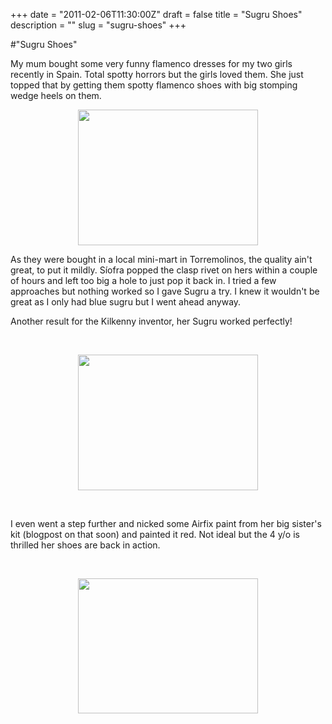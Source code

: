 +++
date = "2011-02-06T11:30:00Z"
draft = false
title = "Sugru Shoes"
description = ""
slug = "sugru-shoes"
+++

#"Sugru Shoes"


 <p>My mum bought some very funny flamenco dresses for my two girls recently in Spain. Total spotty horrors but the girls loved them. She just topped that by getting them spotty flamenco shoes with big stomping wedge heels on them.</p>
<p><a href="https://picasaweb.google.com/lh/photo/y_FbbhidxBm_kw0jhyO6UX7Xwtr8dIttXfoQ4cGrw38?feat=embedwebsite"><img src="https://lh5.googleusercontent.com/_pMHVPNhiR90/TU6Q1Ez27RI/AAAAAAAAAp8/zKmGfCDFDb0/s288/IMG_20110205_150744.jpg" height="217" alt="" style="display: block; margin-left: auto; margin-right: auto;" width="288" /></a></p>
<p>As they were bought in a local mini-mart in Torremolinos, the quality ain't great, to put it mildly. S&iacute;ofra popped the clasp rivet on hers within a couple of hours and left too big a hole to just pop it back in. I tried a few approaches but nothing worked so I gave Sugru a try. I knew it wouldn't be great as I only had blue sugru but I went ahead anyway.</p>
<p>Another result for the Kilkenny inventor, her Sugru worked perfectly!</p>
<p>&nbsp;</p>
<p><a href="https://picasaweb.google.com/lh/photo/hfTliP87RKX9XU6S3uDKEH7Xwtr8dIttXfoQ4cGrw38?feat=embedwebsite"><img src="https://lh4.googleusercontent.com/_pMHVPNhiR90/TU6Q6GnZNzI/AAAAAAAAAqI/J6fRnUdJtps/s288/IMG_20110205_150806.jpg" height="217" alt="" style="display: block; margin-left: auto; margin-right: auto;" width="288" /></a></p>
<p>&nbsp;</p>
<p>I even went a step further and nicked some Airfix paint from her big sister's kit (blogpost on that soon) and painted it red. Not ideal but the 4 y/o is thrilled her shoes are back in action.&nbsp;</p>
<p>&nbsp;</p>
<p><a href="https://picasaweb.google.com/lh/photo/wq8wcr0X7oMJgWP4khGOp6BS3A0828euhCTtvKTh-Oc?feat=embedwebsite"><img src="https://lh5.googleusercontent.com/_pMHVPNhiR90/TU6Q9c9NDjI/AAAAAAAAAqU/auNBS_k-9Q0/s288/IMG_20110206_113803.jpg" height="216" alt="" style="display: block; margin-left: auto; margin-right: auto;" width="288" /></a></p>
 